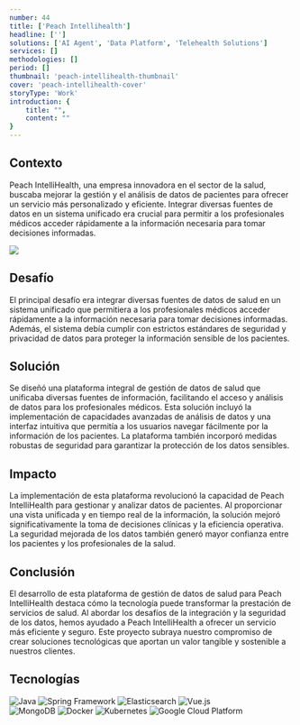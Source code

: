 ```yaml
---
number: 44
title: ['Peach Intellihealth']
headline: ['']
solutions: ['AI Agent', 'Data Platform', 'Telehealth Solutions']
services: []
methodologies: []
period: []
thumbnail: 'peach-intellihealth-thumbnail'
cover: 'peach-intellihealth-cover'
storyType: 'Work'
introduction: {
    title: "",
    content: ""
}
---
```


## Contexto

Peach IntelliHealth, una empresa innovadora en el sector de la salud, buscaba mejorar la gestión y el análisis de datos de pacientes para ofrecer un servicio más personalizado y eficiente. Integrar diversas fuentes de datos en un sistema unificado era crucial para permitir a los profesionales médicos acceder rápidamente a la información necesaria para tomar decisiones informadas.

![](/work/peach-intellihealth-figure-1.jpg)

## Desafío

El principal desafío era integrar diversas fuentes de datos de salud en un sistema unificado que permitiera a los profesionales médicos acceder rápidamente a la información necesaria para tomar decisiones informadas. Además, el sistema debía cumplir con estrictos estándares de seguridad y privacidad de datos para proteger la información sensible de los pacientes.

## Solución

Se diseñó una plataforma integral de gestión de datos de salud que unificaba diversas fuentes de información, facilitando el acceso y análisis de datos para los profesionales médicos. Esta solución incluyó la implementación de capacidades avanzadas de análisis de datos y una interfaz intuitiva que permitía a los usuarios navegar fácilmente por la información de los pacientes. La plataforma también incorporó medidas robustas de seguridad para garantizar la protección de los datos sensibles.

## Impacto

La implementación de esta plataforma revolucionó la capacidad de Peach IntelliHealth para gestionar y analizar datos de pacientes. Al proporcionar una vista unificada y en tiempo real de la información, la solución mejoró significativamente la toma de decisiones clínicas y la eficiencia operativa. La seguridad mejorada de los datos también generó mayor confianza entre los pacientes y los profesionales de la salud.

## Conclusión

El desarrollo de esta plataforma de gestión de datos de salud para Peach IntelliHealth destaca cómo la tecnología puede transformar la prestación de servicios de salud. Al abordar los desafíos de la integración y la seguridad de los datos, hemos ayudado a Peach IntelliHealth a ofrecer un servicio más eficiente y seguro. Este proyecto subraya nuestro compromiso de crear soluciones tecnológicas que aportan un valor tangible y sostenible a nuestros clientes.

## Tecnologías

<div class="story_story__mainContent__technologies__v5XXm">
  <div class="story_story__mainContent__technologies__images__6NSg5">
    <div>
      <img loading="lazy" src="/technologies/java.svg" alt="Java"/>
      <img loading="lazy" src="/technologies/spring.svg" alt="Spring Framework"/>
      <img loading="lazy" src="/technologies/elasticsearch.svg" alt="Elasticsearch"/>
      <img loading="lazy" src="/technologies/vue.svg" alt="Vue.js"/>
    </div>
  </div>
  <div class="story_story__mainContent__technologies__images__6NSg5">
    <div>
      <img loading="lazy" src="/technologies/mongodb.svg" alt="MongoDB"/>
      <img loading="lazy" src="/technologies/docker.svg" alt="Docker"/>
      <img loading="lazy" src="/technologies/kubernetes.svg" alt="Kubernetes"/>
      <img loading="lazy" src="/technologies/gcloud.svg" alt="Google Cloud Platform"/>
    </div>
  </div>
</div>